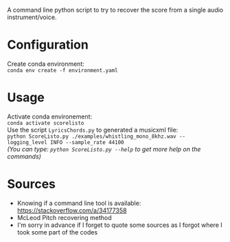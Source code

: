 A command line python script to try to recover the score from a single audio instrument/voice.

# Configuration
Create conda environment:  
`conda env create -f environment.yaml`

# Usage
Activate conda environement:  
`conda activate scorelisto`  
Use the script `LyricsChords.py` to generated a musicxml file:  
`python ScoreListo.py ./examples/whistling_mono_8khz.wav --logging_level INFO --sample_rate 44100`  
_(You can type: `python ScoreListo.py --help` to get more help on the commands)_  

# Sources
- Knowing if a command line tool is available: https://stackoverflow.com/a/34177358
- McLeod Pitch recovering method
- I'm sorry in advance if I forget to quote some sources as I forgot where I took some part of the codes
